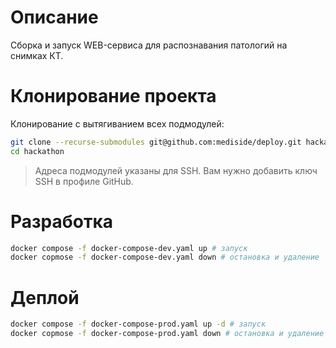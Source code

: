 # Описание

Сборка и запуск WEB-сервиса для распознавания патологий на снимках КТ.

# Клонирование проекта

Клонирование с вытягиванием всех подмодулей:

```bash
git clone --recurse-submodules git@github.com:mediside/deploy.git hackathon
cd hackathon
```

> Адреса подмодулей указаны для SSH. Вам нужно добавить ключ SSH в профиле GitHub. 

# Разработка
```bash
docker compose -f docker-compose-dev.yaml up # запуск
docker copmose -f docker-compose-dev.yaml down # остановка и удаление
```

# Деплой

```bash
docker compose -f docker-compose-prod.yaml up -d # запуск
docker copmose -f docker-compose-prod.yaml down # остановка и удаление
```
